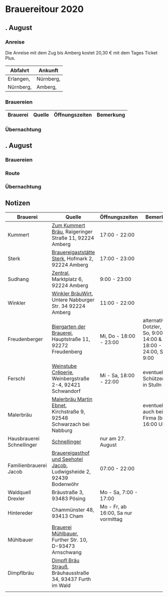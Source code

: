 # Brauereitour 2020

## . August

### Anreise

Die Anreise mit dem Zug bis Amberg kostet 20,30 € mit dem Tages Ticket Plus.

| Abfahrt | Ankunft |
| ------- | ------- |
| Erlangen,  | Nürnberg,  |
| Nürnberg,  | Amberg,  |

### Brauereien

| Brauerei | Quelle | Öffnungszeiten | Bemerkung |
| -------- | ------ | -------------- | --------- |

### Übernachtung


## . August

### Brauereien

### Route

### Übernachtung

## Notizen

| Brauerei | Quelle | Öffnungszeiten | Bemerkung |
| -------- | ------ | -------------- | --------- |
| Kummert | [Zum Kummert Bräu](http://zumkummertbraeu.de/), Raigeringer Straße 11, 92224 Amberg | 17:00 - 22:00 | |
| Sterk | [Brauereigaststätte Sterk](https://brauerei-sterk.de/), Hofmark 2, 92224 Amberg | 17:00 - 23:00 | |
| Sudhang | [Zentral](https://www.zentral-amberg.de/), Marktplatz 6, 92224 Amberg | 9:00 - 23:00 | |
| Winkler | [Winkler BräuWirt](http://www.winkler-braeuwirt.com/), Untere Nabburger Str. 34 92224 Amberg | 11:00 - 22:00 | |
| Freudenberger | [Biergarten der Brauerei](https://www.facebook.com/FreudenbergerBier), Hauptstraße 11, 92272 Freudenberg | Mi, Do - 18:00 - 23:00 | alternativ Dotzler, Fr, So, 9:00 - 14:00 & 18:00 - 24:00, Sa ab 9:00 |
| Ferschl | [Weinstube Crêperie](https://www.facebook.com/Weinstubn), Weinbergstraße 2-4, 92421 Schwandorf | Mi - Sa, 18:00 - 22:00 | eventuell Schützenheim in Stulln |
| Malerbräu | [Malerbräu Martin Ebnet](https://www.facebook.com/emair.martinebnet), Kirchstraße 9, 92548 Schwarzach bei Nabburg | | eventuell auch bei Firma (bis 16:00 Uhr) |
| Hausbrauerei Schnellinger | [Schnellinger](http://www.schnellinger-bräu.de/) | nur am 27. August | |
| Familienbrauerei Jacob | [Brauereigasthof und Seehotel Jacob](https://gasthof.brauerei-jacob.de/), Ludwigsheide 2, 92439 Bodenwöhr | 07:00 - 22:00 | |
| Waldquell Drexler | Bräustraße 3, 93483 Pösing | Mo - Sa, 7:00 - 17:00 | |
| Hintereder | Chammünster 48, 93413 Cham | Mo - Fr, ab 16:00, Sa nur vormittag | |
| Mühlbauer | [Brauerei Mühlbauer](https://www.facebook.com/brauerei.muehlbauer/), Further Str. 10, D-93473 Arnschwang | | |
| Dimpflbräu | [Dimpfl Bräu Strauß](https://dimpfl-bier.de/), Bräuhausstraße 34, 93437 Furth im Wald | | |
|  | []() |  | |
